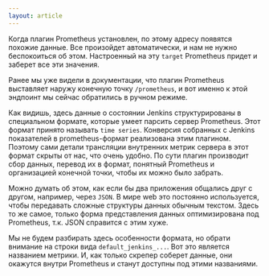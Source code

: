 ```yaml
---
layout: article
---
```

Когда плагин Prometheus установлен, по этому адресу появятся похожие данные. Все произойдет автоматически, и нам не нужно беспокоиться об этом. Настроенный на эту `target` Prometheus придет и заберет все эти значения.

Ранее мы уже видели в документации, что плагин Prometheus выставляет наружу конечную точку `/prometheus`, и вот именно к этой эндпоинт мы сейчас обратились в ручном режиме.

Как видишь, здесь данные о состоянии Jenkins структурированы в специальном формате, которые умеет парсить сервер Prometheus. Этот формат принято называть `time series`. Конверсия собранных с Jenkins показателей в prometheus-формат реализована этим плагином. Поэтому сами детали трансляции внутренних метрик сервера в этот формат скрыты от нас, что очень удобно. По сути плагин производит сбор данных, перевод их в формат, понятный Prometheus и организацией конечной точки, чтобы их можно было забрать.

Можно думать об этом, как если бы два приложения общались друг с другом, например, через `JSON`. В мире web это постоянно используется, чтобы передавать сложные структуры данных обычным текстом. Здесь то же самое, только форма представления данных оптимизирована под Prometheus, т.к. JSON справится с этим хуже.

Мы не будем разбирать здесь особенности формата, но обрати внимание на строки вида `default_jenkins_...`. Вот это является названием метрики. И, как только скрепер соберет данные, они окажутся внутри Prometheus и станут доступны под этими названиями.
